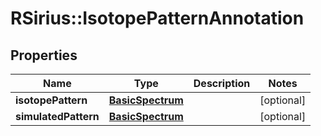 # RSirius::IsotopePatternAnnotation


## Properties
Name | Type | Description | Notes
------------ | ------------- | ------------- | -------------
**isotopePattern** | [**BasicSpectrum**](BasicSpectrum.md) |  | [optional] 
**simulatedPattern** | [**BasicSpectrum**](BasicSpectrum.md) |  | [optional] 


